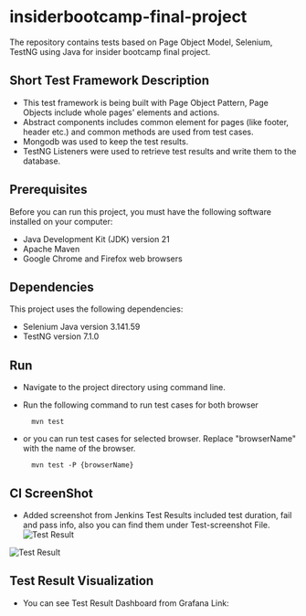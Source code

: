 # insiderbootcamp-final-project



The repository contains tests based on Page Object Model, Selenium, TestNG using Java for insider bootcamp final project.

## Short Test Framework Description

-   This test framework is being built with Page Object Pattern, Page Objects include whole pages' elements and actions.
-   Abstract components includes common element for pages (like footer, header etc.) and common methods are used from test cases.
-   Mongodb was used to keep the test results.
-   TestNG Listeners were used to retrieve test results and write them to the database.

## Prerequisites
Before you can run this project, you must have the following software installed on your computer:
-   Java Development Kit (JDK) version 21
-   Apache Maven
-   Google Chrome and Firefox web browsers

## Dependencies
This project uses the following dependencies:
-   Selenium Java version 3.141.59
-   TestNG version 7.1.0

## Run

-   Navigate to the project directory using command line.
    
-   Run the following command to run test cases for both browser
    
    ```
      mvn test  
    
    ```
    
-   or you can run test cases for selected browser. Replace "browserName" with the name of the browser.    
    ```
      mvn test -P {browserName}
    
    ```
## CI ScreenShot
- Added screenshot from Jenkins Test Results included test duration, fail and pass info, also you can find them under Test-screenshot File.
![Test Result](https://i.postimg.cc/Yq4T4Zpq/Jenkinstestoutput.png)

![Test Result](https://i.postimg.cc/3wrswRNz/Jenkinstestoutput2.png)

## Test Result Visualization 

- You can see Test Result Dashboard from Grafana Link: 